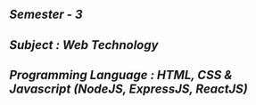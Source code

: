 <i><h2>Semester - 3</h2>
<h2>Subject : Web Technology</h2>
<h2>Programming Language : HTML, CSS & Javascript (NodeJS, ExpressJS, ReactJS)</h2></i>
